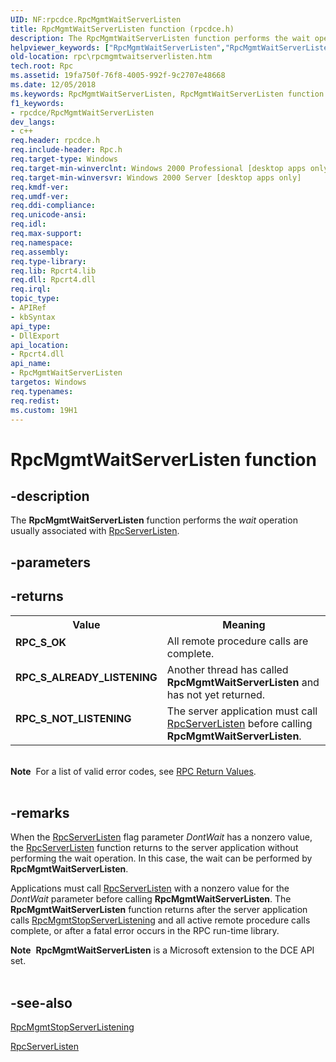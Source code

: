 ```yaml
---
UID: NF:rpcdce.RpcMgmtWaitServerListen
title: RpcMgmtWaitServerListen function (rpcdce.h)
description: The RpcMgmtWaitServerListen function performs the wait operation usually associated with RpcServerListen.
helpviewer_keywords: ["RpcMgmtWaitServerListen","RpcMgmtWaitServerListen function [RPC]","_rpc_rpcmgmtwaitserverlisten","rpc.rpcmgmtwaitserverlisten","rpcdce/RpcMgmtWaitServerListen"]
old-location: rpc\rpcmgmtwaitserverlisten.htm
tech.root: Rpc
ms.assetid: 19fa750f-76f8-4005-992f-9c2707e48668
ms.date: 12/05/2018
ms.keywords: RpcMgmtWaitServerListen, RpcMgmtWaitServerListen function [RPC], _rpc_rpcmgmtwaitserverlisten, rpc.rpcmgmtwaitserverlisten, rpcdce/RpcMgmtWaitServerListen
f1_keywords:
- rpcdce/RpcMgmtWaitServerListen
dev_langs:
- c++
req.header: rpcdce.h
req.include-header: Rpc.h
req.target-type: Windows
req.target-min-winverclnt: Windows 2000 Professional [desktop apps only]
req.target-min-winversvr: Windows 2000 Server [desktop apps only]
req.kmdf-ver: 
req.umdf-ver: 
req.ddi-compliance: 
req.unicode-ansi: 
req.idl: 
req.max-support: 
req.namespace: 
req.assembly: 
req.type-library: 
req.lib: Rpcrt4.lib
req.dll: Rpcrt4.dll
req.irql: 
topic_type:
- APIRef
- kbSyntax
api_type:
- DllExport
api_location:
- Rpcrt4.dll
api_name:
- RpcMgmtWaitServerListen
targetos: Windows
req.typenames: 
req.redist: 
ms.custom: 19H1
---
```


# RpcMgmtWaitServerListen function


## -description


The 
<b>RpcMgmtWaitServerListen</b> function performs the <i>wait</i> operation usually associated with 
<a href="https://docs.microsoft.com/windows/desktop/api/rpcdce/nf-rpcdce-rpcserverlisten">RpcServerListen</a>.


## -parameters






## -returns



<table>
<tr>
<th>Value</th>
<th>Meaning</th>
</tr>
<tr>
<td width="40%">
<dl>
<dt><b>RPC_S_OK</b></dt>
</dl>
</td>
<td width="60%">
All remote procedure calls are complete.

</td>
</tr>
<tr>
<td width="40%">
<dl>
<dt><b>RPC_S_ALREADY_LISTENING</b></dt>
</dl>
</td>
<td width="60%">
Another thread has called 
<b>RpcMgmtWaitServerListen</b> and has not yet returned.

</td>
</tr>
<tr>
<td width="40%">
<dl>
<dt><b>RPC_S_NOT_LISTENING</b></dt>
</dl>
</td>
<td width="60%">
The server application must call 
<a href="https://docs.microsoft.com/windows/desktop/api/rpcdce/nf-rpcdce-rpcserverlisten">RpcServerListen</a> before calling 
<b>RpcMgmtWaitServerListen</b>.

</td>
</tr>
</table>
 

<div class="alert"><b>Note</b>  For a list of valid error codes, see 
<a href="https://docs.microsoft.com/windows/desktop/Rpc/rpc-return-values">RPC Return Values</a>.</div>
<div> </div>



## -remarks



When the 
<a href="https://docs.microsoft.com/windows/desktop/api/rpcdce/nf-rpcdce-rpcserverlisten">RpcServerListen</a> flag parameter <i>DontWait</i> has a nonzero value, the 
<a href="https://docs.microsoft.com/windows/desktop/api/rpcdce/nf-rpcdce-rpcserverlisten">RpcServerListen</a> function returns to the server application without performing the wait operation. In this case, the wait can be performed by 
<b>RpcMgmtWaitServerListen</b>.

Applications must call 
<a href="https://docs.microsoft.com/windows/desktop/api/rpcdce/nf-rpcdce-rpcserverlisten">RpcServerListen</a> with a nonzero value for the <i>DontWait</i> parameter before calling 
<b>RpcMgmtWaitServerListen</b>. The 
<b>RpcMgmtWaitServerListen</b> function returns after the server application calls 
<a href="https://docs.microsoft.com/windows/desktop/api/rpcdce/nf-rpcdce-rpcmgmtstopserverlistening">RpcMgmtStopServerListening</a> and all active remote procedure calls complete, or after a fatal error occurs in the RPC run-time library.

<div class="alert"><b>Note</b>  <b>RpcMgmtWaitServerListen</b> is a Microsoft extension to the DCE API set.</div>
<div> </div>



## -see-also




<a href="https://docs.microsoft.com/windows/desktop/api/rpcdce/nf-rpcdce-rpcmgmtstopserverlistening">RpcMgmtStopServerListening</a>



<a href="https://docs.microsoft.com/windows/desktop/api/rpcdce/nf-rpcdce-rpcserverlisten">RpcServerListen</a>
 

 

